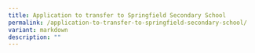 ```yaml
---
title: Application to transfer to Springfield Secondary School
permalink: /application-to-transfer-to-springfield-secondary-school/
variant: markdown
description: ""
---
```

